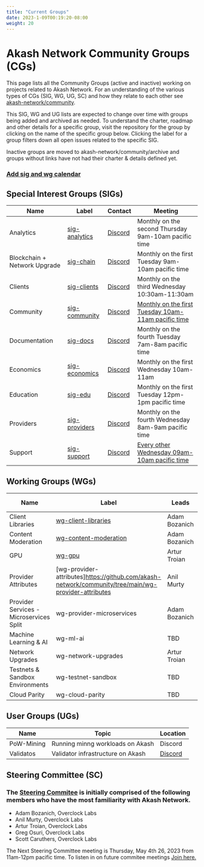 ```yaml
---
title: "Current Groups"
date: 2023-1-09T00:19:20-08:00
weight: 20
---
```


# Akash Network Community Groups (CGs)

This page lists all the Community Groups (active and inactive) working on projects related to Akash Network. For an understanding of the various types of CGs (SIG, WG, UG, SC) and how they relate to each other see [akash-network/community](https://github.com/akash-network/community). 

This SIG, WG and UG lists are expected to change over time with groups being added and archived as needed. To understand the charter, roadmap and other details for a specific group, visit the repository for the group by clicking on the name of the specific group below. Clicking the label for a group filters down all open issues related to the specific SIG.

Inactive groups are moved to akash-network/community/archive and groups without links have not had their charter & details defined yet.

### [Add sig and wg calendar](https://calendar.google.com/calendar/u/0?cid=Y18yNWU1ZTM3NDhlNGM0YWI3YTU1ZjQxZmJjNWViZWJjYzBhMDNiNDBmYjAyODc4NWYxNDE1OWJmYWViZWExMmUyQGdyb3VwLmNhbGVuZGFyLmdvb2dsZS5jb20)


## Special Interest Groups (SIGs)


| Name | Label | Contact | Meeting |
| ---- | ----- | ------- | -------- |
| Analytics | [sig-analytics](https://github.com/akash-network/community/tree/main/sig-analytics) | [Discord](https://discord.com/channels/747885925232672829/1062751220411945000/1071135748432068638) | Monthly on the second Thursday 9am-10am pacific time |
| Blockchain + Network Upgrade | [sig-chain](https://github.com/akash-network/community/tree/main/sig-chain) | [Discord](https://discord.com/channels/747885925232672829/1062751164065665114/1072576663784792124) | Monthly on the first Tuesday 9am-10am pacific time |
| Clients | [sig-clients](https://github.com/akash-network/community/tree/main/sig-clients) |[Discord](https://discord.com/channels/747885925232672829/1062751273545375774/1065035088267575367) | Monthly on the third Wednesday 10:30am-11:30am |
| Community | [sig-community](https://github.com/akash-network/community/tree/main/sig-community) | [Discord](https://discord.com/channels/747885925232672829/1062751882700918836/1067862809263751319) | [Monthly on the first Tuesday 10am-11am pacific time](https://meet.google.com/sqt-uzhf-nba?authuser=0) |
| Documentation | [sig-docs](https://github.com/akash-network/community/tree/main/sig-documentation) |[Discord](https://discord.com/channels/747885925232672829/1062752266991456278/1065672265863286795) | Monthly on the fourth Tuesday 7am-8am pacific time|
| Economics | [sig-economics](https://github.com/akash-network/community/tree/main/sig-economics) | [Discord](https://discord.com/channels/747885925232672829/1062752068907044985/1070128885573881896) | Monthly on the first Wednesday 10am-11am |
| Education | [sig-edu](https://github.com/akash-network/community/tree/main/sig-education) | [Discord](https://discord.com/channels/747885925232672829/1070509764737507428/1073440712093335612) | Monthly on the first Tuesday 12pm-1pm pacific time |
| Providers | [sig-providers](https://github.com/akash-network/community/tree/main/sig-providers) | [Discord](https://discord.com/channels/747885925232672829/1062750618713862275/1063150051590947010) | Monthly on the fourth Wednesday 8am-9am pacific time ||
| Support | [sig-support](https://github.com/akash-network/community/tree/main/sig-support) | [Discord](https://discord.com/channels/747885925232672829/1062751101964779581/1065683574629617774) | [Every other Wednesday 09am-10am pacific time](https://meet.google.com/qhe-aayf-yds?authuser=0) |


## Working Groups (WGs)

| Name | Label | Leads | Contact | Next Meeting |
| ---- | ----- | ----- | ------- | -------- |
| Client Libraries | [wg-client-libraries](https://github.com/akash-network/community/tree/main/wg-client-libraries) | Adam Bozanich  | [Discord](https://discord.com/channels/747885925232672829/1054846400275431464/1054846858658336798) | |
| Content Moderation | [wg-content-moderation](https://github.com/akash-network/community/tree/main/wg-content-moderation) | Adam Bozanich | [Discord](https://discord.com/channels/747885925232672829/1050127979302359190/1052613008720936982) | Complete |
| GPU | [wg-gpu](https://github.com/akash-network/community/tree/main/wg-gpu) | Artur Troian | [Discord](https://discord.com/channels/747885925232672829/1067981460461588480/1068484168423571566) | |
| Provider Attributes | [wg-provider-attributes]https://github.com/akash-network/community/tree/main/wg-provider-attributes | Anil Murty | [Discord](https://discord.com/channels/747885925232672829/1067981672122941491/1091023415030333570) | |
| Provider Services - Microservices Split | wg-provider-microservices | Adam Bozanich | Discord | |
| Machine Learning & AI | wg-ml-ai | TBD | Discord | |
| Network Upgrades | wg-network-upgrades | Artur Troian| Discord | |
| Testnets & Sandbox Environments | wg-testnet-sandbox | TBD | Discord | |
| Cloud Parity | wg-cloud-parity | TBD | Discord | |


## User Groups (UGs)
| Name | Topic | Location | 
| ---- | ----- | ----- |
| PoW-Mining | Running minng workloads on Akash | Discord |
| Validatos | Validator infrastructure on Akash | [Discord](https://discord.com/channels/747885925232672829/1065794272026173470/1078037942762741850) |

## Steering Committee (SC)

### The [Steering Commitee](../committee-steering/README.md) is initially comprised of the following members who have the most familiarity with Akash Network. 

- Adam Bozanich, Overclock Labs
- Anil Murty, Overclock Labs
- Artur Troian, Overclock Labs
- Greg Osuri, Overclock Labs
- Scott Caruthers, Overclock Labs

The Next Steering Committee meeting is Thursday, May 4th 26, 2023 from 11am-12pm pacific time. To listen in on future commitee meetings [Join here.](https://meet.google.com/iet-tdcf-ivh?authuser=0)
